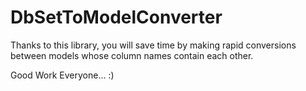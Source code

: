 # DbSetToModelConverter

Thanks to this library, you will save time by making rapid conversions between models whose column names contain each other.

Good Work Everyone... :)
